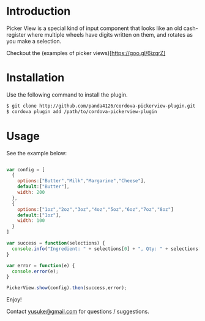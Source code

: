 # Introduction

Picker View is a special kind of input component that looks like an old cash-register
where multiple wheels have digits written on them, and rotates as you make a selection.

Checkout the (examples of picker views)[https://goo.gl/6izqrZ]

# Installation

Use the following command to install the plugin.

```bash
$ git clone http://github.com/panda4126/cordova-pickerview-plugin.git
$ cordova plugin add /path/to/cordova-pickerview-plugin
```

# Usage

See the example below:

```javascript

var config = [
  {
    options:["Butter","Milk","Margarine","Cheese"],
    default:["Butter"],
    width: 200
  },
  {
    options:["1oz","2oz","3oz","4oz","5oz","6oz","7oz","8oz"]
    default:["1oz"],
    width: 100
  }
]

var success = function(selections) {
  console.info("Ingredient: " + selections[0] + ", Qty: " + selections[1]);
}

var error = function(e) {
  console.error(e);
}

PickerView.show(config).then(success,error);
```

Enjoy!

Contact yusuke@gmail.com for questions / suggestions.
